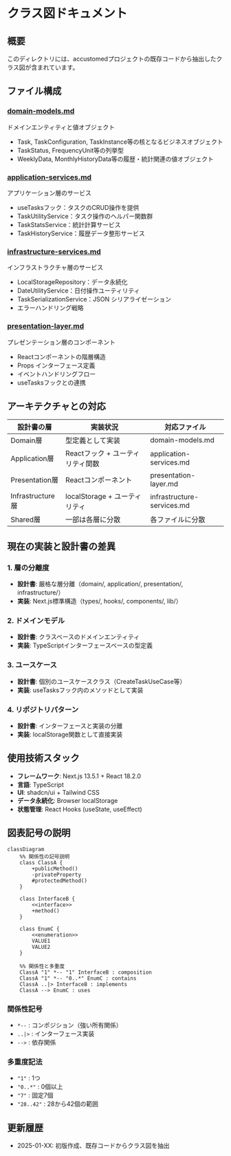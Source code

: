 # クラス図ドキュメント

## 概要

このディレクトリには、accustomedプロジェクトの既存コードから抽出したクラス図が含まれています。

## ファイル構成

### [domain-models.md](./domain-models.md)

ドメインエンティティと値オブジェクト

- Task, TaskConfiguration, TaskInstance等の核となるビジネスオブジェクト
- TaskStatus, FrequencyUnit等の列挙型
- WeeklyData, MonthlyHistoryData等の履歴・統計関連の値オブジェクト

### [application-services.md](./application-services.md)

アプリケーション層のサービス

- useTasksフック：タスクのCRUD操作を提供
- TaskUtilityService：タスク操作のヘルパー関数群
- TaskStatsService：統計計算サービス
- TaskHistoryService：履歴データ整形サービス

### [infrastructure-services.md](./infrastructure-services.md)

インフラストラクチャ層のサービス

- LocalStorageRepository：データ永続化
- DateUtilityService：日付操作ユーティリティ
- TaskSerializationService：JSON シリアライゼーション
- エラーハンドリング戦略

### [presentation-layer.md](./presentation-layer.md)

プレゼンテーション層のコンポーネント

- Reactコンポーネントの階層構造
- Props インターフェース定義
- イベントハンドリングフロー
- useTasksフックとの連携

## アーキテクチャとの対応

| 設計書の層       | 実装状況                         | 対応ファイル               |
| ---------------- | -------------------------------- | -------------------------- |
| Domain層         | 型定義として実装                 | domain-models.md           |
| Application層    | Reactフック + ユーティリティ関数 | application-services.md    |
| Presentation層   | Reactコンポーネント              | presentation-layer.md      |
| Infrastructure層 | localStorage + ユーティリティ    | infrastructure-services.md |
| Shared層         | 一部は各層に分散                 | 各ファイルに分散           |

## 現在の実装と設計書の差異

### 1. 層の分離度

- **設計書**: 厳格な層分離（domain/, application/, presentation/, infrastructure/）
- **実装**: Next.js標準構造（types/, hooks/, components/, lib/）

### 2. ドメインモデル

- **設計書**: クラスベースのドメインエンティティ
- **実装**: TypeScriptインターフェースベースの型定義

### 3. ユースケース

- **設計書**: 個別のユースケースクラス（CreateTaskUseCase等）
- **実装**: useTasksフック内のメソッドとして実装

### 4. リポジトリパターン

- **設計書**: インターフェースと実装の分離
- **実装**: localStorage関数として直接実装

## 使用技術スタック

- **フレームワーク**: Next.js 13.5.1 + React 18.2.0
- **言語**: TypeScript
- **UI**: shadcn/ui + Tailwind CSS
- **データ永続化**: Browser localStorage
- **状態管理**: React Hooks (useState, useEffect)

## 図表記号の説明

```mermaid
classDiagram
    %% 関係性の記号説明
    class ClassA {
        +publicMethod()
        -privateProperty
        #protectedMethod()
    }

    class InterfaceB {
        <<interface>>
        +method()
    }

    class EnumC {
        <<enumeration>>
        VALUE1
        VALUE2
    }

    %% 関係性と多重度
    ClassA "1" *-- "1" InterfaceB : composition
    ClassA "1" *-- "0..*" EnumC : contains
    ClassA ..|> InterfaceB : implements
    ClassA --> EnumC : uses
```

### 関係性記号

- `*--` : コンポジション（強い所有関係）
- `..|>` : インターフェース実装
- `-->` : 依存関係

### 多重度記法

- `"1"` : 1つ
- `"0..*"` : 0個以上
- `"7"` : 固定7個
- `"28..42"` : 28から42個の範囲

## 更新履歴

- 2025-01-XX: 初版作成、既存コードからクラス図を抽出

